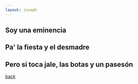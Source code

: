 ```yaml
---
layout: joseph
---
```


## Soy una eminencia
## Pa' la fiesta y el desmadre
## Pero si toca jale, las botas y un pasesón


[back](./index)
